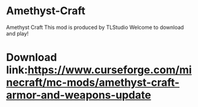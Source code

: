 # Amethyst-Craft
Amethyst Craft
This mod is produced by TLStudio
  Welcome to download and play!
# Download link:https://www.curseforge.com/minecraft/mc-mods/amethyst-craft-armor-and-weapons-update
